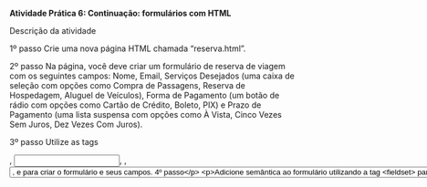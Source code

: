 **Atividade Prática 6: Continuação: formulários com HTML**

Descrição da atividade

1º passo
Crie uma nova página HTML chamada “reserva.html”.

2º passo
Na página, você deve criar um formulário de reserva de viagem com os seguintes campos: Nome, Email, Serviços Desejados (uma caixa de seleção com opções como Compra de Passagens, Reserva de Hospedagem, Aluguel de Veículos), Forma de Pagamento (um botão de rádio com opções como Cartão de Crédito, Boleto, PIX) e Prazo de Pagamento (uma lista suspensa com opções como À Vista, Cinco Vezes Sem Juros, Dez Vezes Com Juros).

3º passo
Utilize as tags <form>, <input>, <label>, <select>, <option>, <fieldset> e <textarea> para criar o formulário e seus campos.
4º passo

Adicione semântica ao formulário utilizando a tag <fieldset> para agrupar os campos do formulário.
5º passo

Adicione um botão de envio ao formulário utilizando a tag <input> com o tipo “submit”.
6º passo

Salve seu trabalho e visualize a página no navegador.